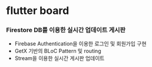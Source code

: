 # flutter board
### Firestore DB를 이용한 실시간 업데이트 게시판
- Firebase Authentication을 이용한 로그인 및 회원가입 구현
- GetX 기반의 BLoC Pattern 및 routing
- Stream을 이용한 실시간 게시판 업데이트


